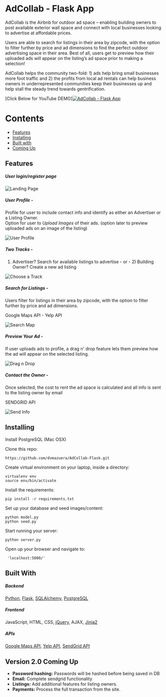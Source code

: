 # AdCollab - Flask App


AdCollab is the Airbnb for outdoor ad space – enabling building owners to post available exterior wall space and connect with local businesses looking to advertise at affordable prices.

Users are able to search for listings in their area by zipcode, with the option to filter further by price and ad dimensions to find the perfect outdoor advertising space in their area. Best of all, users get to preview how their uploaded ads will appear on the listing’s ad space prior to making a selection! 

AdCollab helps the community two-fold: 1) ads help bring small businesses more foot traffic and 2) the profits from local ad rentals can help business owners in underrepresented communities keep their businesses up and help stall the steady trend towards gentrification.

[Click Below for YouTube DEMO][![AdCollab - Flask App](http://bit.ly/2GFAOcw)](https://youtu.be/Kn7PAk4YUso "AdCollab - Flask App")




 # Contents
* [Features](#features)
* [Installing](#installing)
* [Built with](#builtwith)
* [Coming Up](#comingup)


## <a name="features"></a>Features


##### User login/register page

![Landing Page](http://bit.ly/2DUf5jj)

##### User Profile - 
Profile for user to include contact info and identify as either an Advertiser or a Listing Owner.  
Option for user to *Upload Images* of their ads. (option later to preview uploaded ads on an image of the listing)

![User Profile](http://bit.ly/2DSb7DX)

##### Two Tracks - 
1) Advertiser? Search for available listings to advertise   - or  -  2) Building Owner? Create a new ad listing 

![Choose a Track](http://bit.ly/2BNYfN6)



##### Search for Listings -
Users filter for listings in their area by zipcode, with the option to filter further by price and ad dimensions. 

Google Maps API - Yelp API

![Search Map]( http://bit.ly/2FEA467 )


##### Preview Your Ad -
If user uploads ads to profile, a drag n' drop feature lets them preview how the ad will appear on the selected listing. 

![Drag n Drop](http://bit.ly/2E3Gn6r)


##### Contact the Owner -
Once selected, the cost to rent the ad space is calculated and all info is sent to the listing owner by email

SENDGRID API

![Send Info](http://bit.ly/2GFPxV2)




## <a name="installing"></a>Installing

Install PostgreSQL (Mac OSX)


Clone this repo:

```
https://github.com/dvmazuera/AdCollab-Flask.git
```

Create virtual environment on your laptop, inside a directory:

```
virtualenv env
source env/bin/activate
```

Install the requirements:

```
pip install -r requirements.txt
```


Set up your database and seed images/content:

```
python model.py
python seed.py
```

Start running your server:

```
python server.py
```

Open up your browser and navigate to:

```
 'localhost:5000/'
```





## <a name="builtwith"></a>Built With                   


##### Backend

[Python](https://www.python.org/), [Flask](http://flask.pocoo.org/), [SQLAlchemy](http://www.sqlalchemy.org/), [PostgreSQL](https://www.postgresql.org/)

##### Frontend

JavaScript, HTML, CSS, [jQuery](https://jquery.com/), AJAX, [Jinja2](http://jinja.pocoo.org/docs/dev/)

##### APIs

[Google Maps API](https://developers.google.com/maps/), [Yelp API](https://api.yelp.com/v3/businesses/search/), [SendGrid API](https://www.sendgrid.com/API)


## <a name="comingup"></a>Version 2.0 Coming Up 

- **Password hashing:** Passwords will be hashed before being saved in DB
- **Email:** Complete sendgrid functionality
- **Listings:** Add additional features for listing owners.
- **Payments:** Process the full transaction from the site. 

